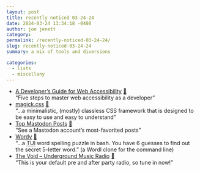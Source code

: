```yaml
---
layout: post
title: recently noticed 03-24-24
date: 2024-03-24 13:34:18 -0400
author: joe jenett
category: 
permalink: /recently-noticed-03-24-24/
slug: recently-noticed-03-24-24
summary: a mix of tools and diversions

categories:
  - lists
  - miscellany
---
```

<ul class="links">
	<li><a title="by Parampreet Singh" href="https://scribe.rip/@askParamSingh/a-developers-guide-for-web-accessibility-6b85448cc7a0">A Developer’s Guide for Web Accessibility</a> <a href="https://pinboard.in/u:ascarida">📌</a><br>“Five steps to master web accessibility as a developer”</li>
	<li><a title="magick.css" href="https://css.winterveil.net/">magick.css</a> <a href="https://pinboard.in/u:fileformat">📌</a><br>“...a minimalistic, (mostly) classless CSS framework that is designed to be easy to use and easy to understand”</li>
	<li><a title="Top Mastodon Posts" href="https://www.topmastodonposts.com/">Top Mastodon Posts</a> <a href="https://pinboard.in/u:cogdog">📌</a><br>“See a Mastodon account’s most-favorited posts”</li>
	<li><a title="Christos Angelopoulos / Wordy · GitLab" href="https://gitlab.com/christosangel/wordy">Wordy</a> <a href="https://pinboard.in/u:tdjones">📌</a><br>“...a <abbr title="tangible user interface">TUI</abbr> word spelling puzzle in bash. You have 6 guesses to find out the secret 5-letter word.” (a Wordl clone for the command line)</li>
	<li><a title="The Void – Underground Music Radio" href="https://thevoidrad.io/">The Void – Underground Music Radio</a> <a href="https://pinboard.in/u:sdellis">📌</a><br>“This is your default pre and after party radio, so tune in now!”</li>
</ul>

<a style="display:none;" href="https://brid.gy/publish/mastodon"><small>(cross-posted to mastodon)</small></a>